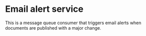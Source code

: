 # Email alert service

This is a message queue consumer that triggers email alerts when documents are published with a major change.

